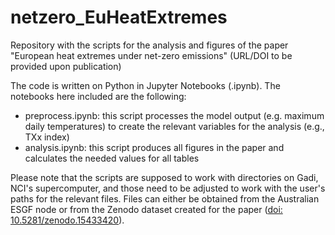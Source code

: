 # netzero_EuHeatExtremes
Repository with the scripts for the analysis and figures of the paper "European heat extremes under net-zero emissions" (URL/DOI to be provided upon publication)

The code is written on Python in Jupyter Notebooks (.ipynb). The notebooks here included are the following:
- preprocess.ipynb: this script processes the model output (e.g. maximum daily temperatures) to create the relevant variables for the analysis (e.g., TXx index)
- analysis.ipynb: this script produces all figures in the paper and calculates the needed values for all tables
  
Please note that the scripts are supposed to work with directories on Gadi, NCI's supercomputer, and those need to be adjusted to work with the user's paths for the relevant files. Files can either be obtained from the Australian ESGF node or from the Zenodo dataset created for the paper ([doi: 10.5281/zenodo.15433420](https://doi.org/10.5281/zenodo.15433420)).

